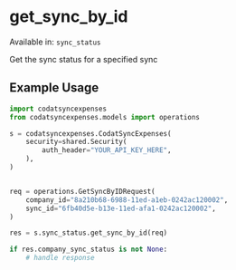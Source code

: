 # get_sync_by_id
Available in: `sync_status`

Get the sync status for a specified sync

## Example Usage
```python
import codatsyncexpenses
from codatsyncexpenses.models import operations

s = codatsyncexpenses.CodatSyncExpenses(
    security=shared.Security(
        auth_header="YOUR_API_KEY_HERE",
    ),
)


req = operations.GetSyncByIDRequest(
    company_id="8a210b68-6988-11ed-a1eb-0242ac120002",
    sync_id="6fb40d5e-b13e-11ed-afa1-0242ac120002",
)

res = s.sync_status.get_sync_by_id(req)

if res.company_sync_status is not None:
    # handle response
```